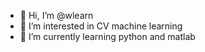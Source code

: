- 👋 Hi, I’m @wlearn
- 👀 I’m interested in CV machine learning
- 🌱 I’m currently learning python and matlab
